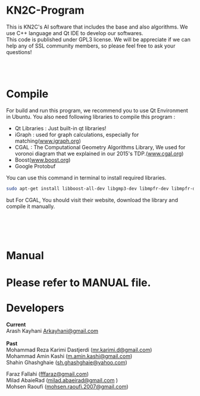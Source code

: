 KN2C-Program
========

This is KN2C's AI software that includes the base and also algorithms. We use C++ language and Qt IDE to develop our softwares.
<br />This code is published under GPL3  license. We will be appreciate if we can help any of SSL community members, so please feel free to ask your questions!

<br> <br>

Compile
========
For build and run this program, we recommend you to use Qt Environment in Ubuntu. You also need following libraries to compile this program :
- Qt Libraries : Just built-in qt libraries!
- iGraph : used for graph calculations, especially for matching(www.igraph.org)
- CGAL : The Computational Geometry Algorithms Library, We used for voronoi diagram that we explained in our 2015's TDP.(www.cgal.org)
- Boost(www.boost.org)
- Google Protobuf

You can use this command in terminal to install required libraries.
```bash
sudo apt-get install libboost-all-dev libgmp3-dev libmpfr-dev libmpfr-doc libmpfr4 libmpfr4-dbg libigraph0* libprotobuf-dev protobuf-compiler
```
but For CGAL, You should visit their website, download the library and compile it manually.

<br> <br>
Manual
=========
Please refer to MANUAL file.
<br> <br>
Developers
=========
<b>Current</b> <br />
Arash Kayhani <Arkayhani@gmail.com> <br />
<br />
<b>Past</b> <br />
Mohammad Reza Karimi Dastjerdi (mr.karimi.d@gmail.com) <br />
Mohammad Amin Kashi (m.amin.kashi@gmail.com) <br />
Shahin Ghashghaie (sh.ghashghaie@yahoo.com) <br />

Faraz Fallahi (fffaraz@gmail.com) <br />
Milad AbaieRad (milad.abaeirad@gmail.com ) <br />
Mohsen Raoufi (mohsen.raoufi.2007@gmail.com) <br />

